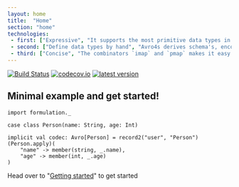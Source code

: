 ```yaml
---
layout: home
title:  "Home"
section: "home"
technologies:
 - first: ["Expressive", "It supports the most primitive data types in Scala and allows you to `imap` or `pmap` them. Once you've defined a `Avro[A]` for a type, you can reuse these definitions to build up bigger types."]
 - second: ["Define data types by hand", "Avro4s derives schema's, encoders and decoders magically. While this is nice, it can become unwieldy when you have a nested type graph. I believe it's better to explicitly map your data types, so the cognitive process of defining a schema is part of your job instead of a magic macro. This will become important when you want to enforce full compatibility of your schema's"]
 - third: ["Concise", "The combinators `imap` and `pmap` makes it easy to introduce support for new data types, while this is verbose in Avro4s. Also the DSL provides a way of describing a schema in type-safe and terse fashion instead of typing JSON files."]
---
```


[![Build Status](https://api.travis-ci.org/vectos/formulation.svg)](https://travis-ci.org/vectos/formulation)
[![codecov.io](http://codecov.io/github/vectos/formulation/coverage.svg?branch=master)](http://codecov.io/github/vectos/formulation?branch=master)
[![latest version](https://index.scala-lang.org/vectos/formulation/formulation-core/latest.svg)](https://index.scala-lang.org/vectos/formulation)

## Minimal example and get started!

```tut:silent
import formulation._

case class Person(name: String, age: Int)

implicit val codec: Avro[Person] = record2("user", "Person")(Person.apply)(
    "name" -> member(string, _.name),
    "age" -> member(int, _.age)
)
```

Head over to "[Getting started](docs/index.html)" to get started




